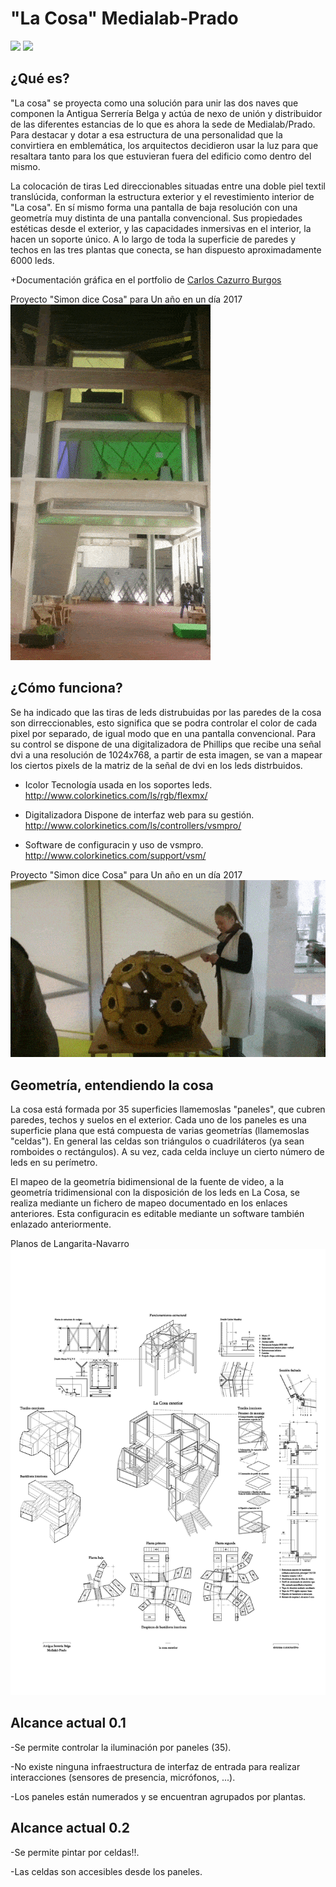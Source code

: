 "La Cosa" Medialab-Prado
======
<img src="http://medialab-prado.es/mmedia/14/14417/500_0.jpg" />
<img src="http://medialab-prado.es/mmedia/1/1459/350_0.jpg" />

¿Qué es?
--------
"La cosa" se proyecta como una solución para unir las dos naves que componen la Antigua Serrería Belga y actúa de nexo de unión y distribuidor de las diferentes estancias de lo que es ahora la sede de Medialab/Prado. Para destacar y dotar a esa estructura de una personalidad que la convirtiera en emblemática, los arquitectos decidieron usar la luz para que resaltara tanto para los que estuvieran fuera del edificio como dentro del mismo.

La colocación de tiras Led direccionables situadas entre una doble piel textil translúcida, conforman la estructura exterior y el revestimiento interior de "La cosa". En sí mismo forma una pantalla de baja  resolución con una geometría muy distinta de una pantalla convencional. Sus  propiedades estéticas desde  el exterior, y las capacidades inmersivas  en el interior, la hacen un  soporte único. A lo largo de toda la superficie  de paredes y techos en las tres plantas que conecta, se han dispuesto  aproximadamente 6000 leds.

+Documentación gráfica en el portfolio de <a href="https://www.cazurro.com/2013/02/27/philips-la-cosa-del-medialab-prado/"> Carlos Cazurro Burgos</a>

Proyecto "Simon dice Cosa" para Un año en un día 2017
<img alt="Gif del proyecto Simon dice para Un año en un da 2017" src="https://raw.githubusercontent.com/edumo/lacosa/master/docs/simon_fuera.gif"/>


¿Cómo funciona?
---------

Se ha indicado que las tiras de leds distrubuidas por las paredes de la cosa son dirreccionables, esto significa que se podra controlar el color de cada pixel por separado, de igual modo que en una pantalla convencional. Para su control se dispone de una digitalizadora de Phillips que recibe una señal dvi a una resolución de 1024x768, a partir de esta imagen, se van a mapear los ciertos pixels de la matriz de la señal de dvi en los leds distrbuidos.

- Icolor
Tecnología usada en los soportes leds.
http://www.colorkinetics.com/ls/rgb/flexmx/

- Digitalizadora
Dispone de interfaz web para su gestión.
http://www.colorkinetics.com/ls/controllers/vsmpro/

- Software de configuracin y uso de vsmpro.
http://www.colorkinetics.com/support/vsm/

Proyecto "Simon dice Cosa" para Un año en un día 2017
<img src="https://raw.githubusercontent.com/edumo/lacosa/master/docs/simon_dentro.gif"/>

Geometría, entendiendo la cosa
------

La cosa está formada por 35 superficies llamemoslas "paneles", que cubren paredes, techos y suelos en el exterior. Cada uno de los paneles es una superficie plana que está compuesta de varias geometrías (llamemoslas "celdas"). En general las celdas son triángulos o cuadriláteros (ya sean romboides o rectángulos). A su vez, cada celda incluye un cierto número de leds en su perímetro.

El mapeo de la geometría bidimensional de la fuente de video, a la geometría tridimensional con la disposición de los leds en La Cosa, se realiza mediante un fichero de mapeo documentado en los enlaces anteriores. Esta configuracin es editable mediante un software también enlazado anteriormente. 

Planos de Langarita-Navarro
<img src="https://raw.githubusercontent.com/edumo/lacosa/master/docs/detalle.jpg"/>

Alcance actual 0.1
-------

-Se permite controlar la iluminación por paneles (35). 

-No existe ninguna infraestructura de interfaz de entrada para realizar interacciones (sensores de presencia, micrófonos, ...).

-Los paneles están numerados y se encuentran agrupados por plantas. 

Alcance actual 0.2
-------

-Se permite pintar por celdas!!.

-Las celdas son accesibles desde los paneles.
